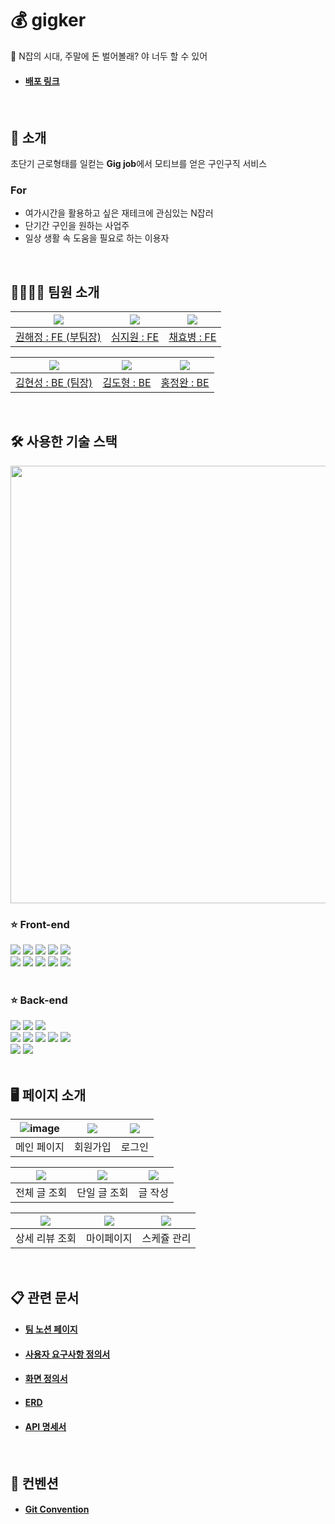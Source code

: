 # 💰 gigker

💸 N잡의 시대, 주말에 돈 벌어볼래? 야 너두 할 수 있어

- #### [배포 링크](http://gigker-front.s3-website.ap-northeast-2.amazonaws.com/)

<br>

## 📌 소개

초단기 근로형태를 일컫는 **Gig job**에서 모티브를 얻은 구인구직 서비스

### For

- 여가시간을 활용하고 싶은 재테크에 관심있는 N잡러
- 단기간 구인을 원하는 사업주
- 일상 생활 속 도움을 필요로 하는 이용자

<br>

## 👨‍👩‍👧‍👦 팀원 소개

| ![](https://user-images.githubusercontent.com/110897995/215503535-94b0808a-b3e8-4272-b2cd-0c57a7eef194.jpg) | ![](https://user-images.githubusercontent.com/110897995/215503541-9a04d9b3-9d26-4605-933a-ca7c83de997d.jpg) | ![](https://user-images.githubusercontent.com/110897995/215503550-bac210e5-3a00-4dfc-8183-fa514d21bbf7.jpg) |
| :---------------------------------------------------------------------------------------------------------: | :---------------------------------------------------------------------------------------------------------: | :---------------------------------------------------------------------------------------------------------: |
|                            [권해정 : FE (부팀장)](https://github.com/dongrri22)                             |                                 [심지원 : FE](https://github.com/jannyshim)                                 |                                  [채효병 : FE](https://github.com/hyob12)                                   |

| ![](https://user-images.githubusercontent.com/110897995/215503501-e8dbadbf-4c7a-4981-b893-31d3cda9d27e.jpg) | ![](https://user-images.githubusercontent.com/110897995/215503520-78518036-6c73-48f0-9beb-1dfba54e2351.jpg) | ![](https://user-images.githubusercontent.com/110897995/215503529-3f89ea96-4102-4462-9027-3f78e1720562.jpg) |
| :---------------------------------------------------------------------------------------------------------: | :---------------------------------------------------------------------------------------------------------: | :---------------------------------------------------------------------------------------------------------: |
|                            [김현성 : BE (팀장)](https://github.com/harrisonk213)                            |                                 [김도형 : BE](https://github.com/maam6073)                                  |                                 [홍정완 : BE](https://github.com/H-JWANNA)                                  |

<br>

## 🛠 사용한 기술 스택

<img src = "https://user-images.githubusercontent.com/110897995/215643324-bd698a30-de09-4dd1-92a3-2978ec4b7875.png" width = "700">

<br>
<div><h3>⭐️ Front-end</h3></div>

<div> 
  
  <img src="https://img.shields.io/badge/html5-E34F26?style=for-the-badge&logo=html5&logoColor=white"> 
  <img src="https://img.shields.io/badge/css-1572B6?style=for-the-badge&logo=css3&logoColor=white"> 
  <img src="https://img.shields.io/badge/react-61DAFB?style=for-the-badge&logo=react&logoColor=black"> 
  <img src="https://img.shields.io/badge/TypeScript-3178C6?style=for-the-badge&logo=TypeScript&logoColor=white"> 
  <img src="https://img.shields.io/badge/Axios-5A29E4?style=for-the-badge&logo=Axios&logoColor=white"> 
  <br>
  <img src="https://img.shields.io/badge/styled components-DB7093?style=for-the-badge&logo=styled-components&logoColor=white"> 
  <img src="https://img.shields.io/badge/Redux-764ABC?style=for-the-badge&logo=Redux&logoColor=white"> 
  <img src="https://img.shields.io/badge/Figma-F24E1E?style=for-the-badge&logo=Figma&logoColor=white"> 
  <img src="https://img.shields.io/badge/Prettier-F7B93E?style=for-the-badge&logo=Prettier&logoColor=black"> 
  <img src="https://img.shields.io/badge/ESLint-4B32C3?style=for-the-badge&logo=ESLint&logoColor=white"> 
</div>
<br>

<div><h3>⭐️ Back-end</h3></div>
<div>
<img src="https://img.shields.io/badge/Spring Boot-6DB33F?style=for-the-badge&logo=Spring Boot&logoColor=white"> 
<img src="https://img.shields.io/badge/Spring Data jpa-6DB33F?style=for-the-badge&logo=Spring Boot&logoColor=white"> 
<img src="https://img.shields.io/badge/Spring Security-6DB33F?style=for-the-badge&logo=Spring Security&logoColor=white"> 
<br>
<img src="https://img.shields.io/badge/JAVA-007396?style=for-the-badge&logo=OpenJDK&logoColor=white">
<img src="https://img.shields.io/badge/Gradle-02303A?style=for-the-badge&logo=Gradle&logoColor=white">
<img src="https://img.shields.io/badge/JUnit5-25A162?style=for-the-badge&logo=JUnit5&logoColor=white">
<img src="https://img.shields.io/badge/MySQL-4479A1?style=for-the-badge&logo=MySQL&logoColor=white">
<img src="https://img.shields.io/badge/Redis-DC382D?style=for-the-badge&logo=Redis&logoColor=white">
<br>
<img src="https://img.shields.io/badge/Postman-FF6C37?style=for-the-badge&logo=Postman&logoColor=white">
<img src="https://img.shields.io/badge/JSON Web Tokens-000000?style=for-the-badge&logo=JSON Web Tokens&logoColor=white"> 
</div>
<br>

## 🖥️ 페이지 소개

| ![image](https://user-images.githubusercontent.com/44963323/217695037-df40d472-5a9c-485b-8819-1f6d118bae34.png) | ![](https://user-images.githubusercontent.com/110897995/216250567-d971e42f-2a90-49af-86c4-fd30786acae0.jpg) | ![](https://user-images.githubusercontent.com/110897995/216250575-95e11956-9040-4316-8b86-b8215387923c.jpg) |
| :---------------------------------------------------------------------------------------------------------: | :---------------------------------------------------------------------------------------------------------: | :---------------------------------------------------------------------------------------------------------: |
|                                                 메인 페이지                                                 |                                                  회원가입                                                   |                                                   로그인                                                    |

| ![](https://user-images.githubusercontent.com/110897995/216250554-5fb9c587-8a82-4f05-8892-9e02e47c7739.jpg) | ![](https://user-images.githubusercontent.com/110897995/216250559-07a5cdb8-9912-4cf1-8296-899b8a18e4f9.jpg) | ![](https://user-images.githubusercontent.com/110897995/216250589-e37d061c-528f-47aa-9f21-da56866348ef.jpg) |
| :---------------------------------------------------------------------------------------------------------: | :---------------------------------------------------------------------------------------------------------: | :---------------------------------------------------------------------------------------------------------: |
|                                                전체 글 조회                                                 |                                                단일 글 조회                                                 |                                                   글 작성                                                   |

| ![](https://user-images.githubusercontent.com/110897995/216250577-8d7666f0-ffa9-469f-8c86-6eadf5d40467.jpg) | ![](https://user-images.githubusercontent.com/110897995/216250593-e1b8b6e9-37bb-479c-b11d-64b39221a0c7.jpg) | ![](https://user-images.githubusercontent.com/110897995/216250604-44355fd5-96d9-4ad8-b25f-74886b9ae901.jpg) |
| :---------------------------------------------------------------------------------------------------------: | :---------------------------------------------------------------------------------------------------------: | :---------------------------------------------------------------------------------------------------------: |
|                                               상세 리뷰 조회                                                |                                                 마이페이지                                                  |                                                 스케쥴 관리                                                 |

<br>

## 📋 관련 문서

- #### [팀 노션 페이지](https://codestates.notion.site/bbe740afcc3d409ca26f4e192b4de6a6)
- #### [사용자 요구사항 정의서](https://docs.google.com/spreadsheets/d/1_UP8v0ChR9lM5k6XvYPkkuN6yLKx089cOstWr7aKPNc/edit?usp=sharing)
- #### [화면 정의서](https://www.figma.com/file/5GEMrbo4Uav5Zypu44zJyf/Untitled?node-id=2%3A2&t=KaEkhwQWLWxlXhMI-1)
- #### [ERD](https://www.erdcloud.com/d/FkuTrqEeJCdiin37E)
- #### [API 명세서](https://documenter.getpostman.com/view/23670475/2s8ZDU7QZU#c800e977-2f3a-4971-9371-35c4d63d6040)

<br>

## 🧾 컨벤션

- #### [Git Convention](https://github.com/codestates-seb/seb41_main_005/wiki/Convention)
